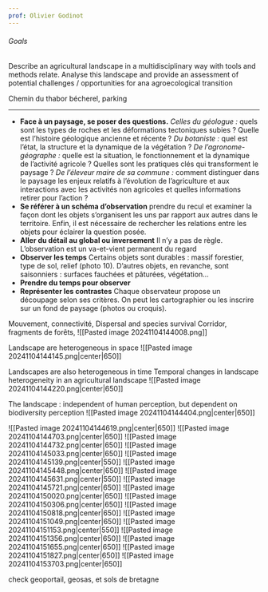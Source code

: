 ```yaml
---
prof: Olivier Godinot
---
```

###### Goals 
Describe an agricultural landscape in a multidisciplinary way with tools and methods relate.
Analyse this landscape and provide an assessment of potential challenges / opportunities for ana agroecological transition

Chemin du thabor bécherel, parking

_____
- **Face à un paysage, se poser des questions.**
*Celles du géologue :* quels sont les types de roches et les déformations tectoniques subies ? Quelle est l’histoire géologique ancienne et récente ?
*Du botaniste :* quel est l’état, la structure et la dynamique de la végétation ?
*De l’agronome-géographe :* quelle est la situation, le fonctionnement et la dynamique de l’activité agricole ? Quelles sont les pratiques clés qui transforment le paysage ?
*De l’éleveur maire de sa commune :* comment distinguer dans le paysage les enjeux relatifs à l’évolution de l’agriculture et aux interactions avec les activités non agricoles et quelles informations retirer pour l’action ?
- **Se référer à un schéma d’observation**
prendre du recul et examiner la façon dont les objets s’organisent les uns par rapport aux autres dans le territoire. Enfin, il est nécessaire de rechercher les relations entre les objets pour éclairer la question posée.
- **Aller du détail au global ou inversement**
Il n’y a pas de règle. L’observation est un va-et-vient permanent du regard
- **Observer les temps**
Certains objets sont durables : massif forestier, type de sol, relief (photo 10).
D’autres objets, en revanche, sont saisonniers : surfaces fauchées et pâturées, végétation…
- **Prendre du temps pour observer**
- **Représenter les contrastes**
Chaque observateur propose un découpage selon ses critères. On peut les cartographier ou les inscrire sur un fond de paysage (photos ou croquis).


Mouvement, connectivité,
Dispersal and species survival
Corridor, fragments de forêts, 
![[Pasted image 20241104144008.png]]

Landscape are heterogeneous in space
![[Pasted image 20241104144145.png|center|650]]

Landscapes are also heterogeneous in time
Temporal changes in landscape heterogeneity in an agricultural landscape
![[Pasted image 20241104144220.png|center|650]]

The landscape : independent of human perception, but dependent on biodiversity perception
![[Pasted image 20241104144404.png|center|650]]

![[Pasted image 20241104144619.png|center|650]]
![[Pasted image 20241104144703.png|center|650]]
![[Pasted image 20241104144732.png|center|650]]
![[Pasted image 20241104145033.png|center|650]]
![[Pasted image 20241104145139.png|center|550]]
![[Pasted image 20241104145448.png|center|650]]
![[Pasted image 20241104145631.png|center|550]]
![[Pasted image 20241104145721.png|center|650]]
![[Pasted image 20241104150020.png|center|650]]
![[Pasted image 20241104150306.png|center|650]]
![[Pasted image 20241104150818.png|center|650]]
![[Pasted image 20241104151049.png|center|650]]
![[Pasted image 20241104151153.png|center|550]]
![[Pasted image 20241104151356.png|center|650]]
![[Pasted image 20241104151655.png|center|650]]
![[Pasted image 20241104151827.png|center|650]]
![[Pasted image 20241104153703.png|center|650]]

check geoportail, geosas, et sols de bretagne

